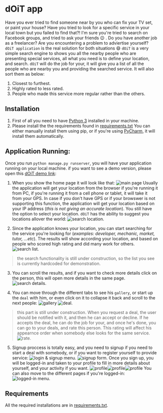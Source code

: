 # dOiT app
Have you ever tried to find someone near by you who can fix your TV set, or paint your house? Have you tried to look for a specific service in your local town but you failed to find that?! I'm sure you're tried to search on Facebook groups, and tried to ask your friends :wink: .
Do you have another job as a freelancer? Are you encountering a problem to adviertise yourself?
```dOiT application``` is the real solution for both situations :smile:
```dOiT``` is a very simple search engine to shows you all the nearby people who are presenting special services, all what you need is to define your location, and search.
```dOiT``` will do the job for your, it will give you a list of all the people who are nearby you and providing the searched service. It will also sort them as below:
1. Closest to furthest.
2. Highly rated to less rated.
3. People who made this service more regular rather than the others.

## Installation
1. First of all you need to have [Python 3](https://www.python.org/download/releases/3.0/) installed in your machine.
2. Please install the the requirements found in [requirements.txt](https://github.com/walidzakaria/dOiT/blob/master/requirements.txt) You can either manually install them using pip, or if you're using [PyCharm](https://www.jetbrains.com/pycharm/), it will install them automatically.

## Application Running:
Once you run ```python manage.py runserver```, you will have your application running on your local machine.
if you want to see a demo version, please open this [dOiT demo link](https://doit9.herokuapp.com/):

1. When you show the home page it will look like that:
![main page](https://github.com/walidzakaria/dOiT/blob/master/screenshots/01.home.jpg "main")
Usually the application will get your location from the browser if you're running it from PC, if you're running it from a cell phone or tablet, it will take it from your GPS. In case if you don't have GPS or if your browswer is not supporting this function, the application will get your location based on your IP address (*this is not giving an accurate location*).
You still have the option to select your location. ```dOiT``` has the ability to suggest you locations allover the world:
![search location](https://github.com/walidzakaria/dOiT/blob/master/screenshots/02.change_location.jpg "search location").

2. Since the application knows your location, you can start searching for the service you're looking for (*examples: developer, mechanic, market, tutor, ...etc*).
The results will show according your location, and based on people who scored high rating and did many work for others.
![search list](https://github.com/walidzakaria/dOiT/blob/master/screenshots/03.search_result.jpg "search list").
> the search functionality is still under construction, so the list you see is currently hardcoded for demonstration.

3. You can scroll the results, and if you want to check more details click on the person, this will open more details in the same page.
![search details](https://github.com/walidzakaria/dOiT/blob/master/screenshots/04.search_details.jpg "search details").

4. You can move through the different tabs to see his ```gallery```, or start up the ```deal``` with him, or even click on it to collapse it back and scroll to the next people:
![gallery](https://github.com/walidzakaria/dOiT/blob/master/screenshots/05.person_gallery.jpg "gallery")
![deal](https://github.com/walidzakaria/dOiT/blob/master/screenshots/06.request_deal.jpg "deal").
> this part is still under construction.
When you request a deal, the user should be notified with it, and then he can accept or decline.
If he accepts the deal, he can do the job for your, and once he's done, you can go to your deals, and rate this person. This rating will affect his appearnce order when somebody else looks for the same service.
![rate](https://github.com/walidzakaria/dOiT/blob/master/screenshots/07.rating.jpg "rating").

5. Signup proccess is totally easy, and you need to signup if you need to start a deal with somebody, or if you want to register yourself to provide service:
![login & signup menu](https://github.com/walidzakaria/dOiT/blob/master/screenshots/13.login_form.jpg "login & signup").
![signup form](https://github.com/walidzakaria/dOiT/blob/master/screenshots/08.signup.jpg "signup form").
Once you sign up, you will be logged-in and taken to your profile to fill in more details about yourself, and your activity if you want.
![profile](https://github.com/walidzakaria/dOiT/blob/master/screenshots/09.profile1.jpg "profile")![](https://github.com/walidzakaria/dOiT/blob/master/screenshots/09.profile2.jpg "profile")![](https://github.com/walidzakaria/dOiT/blob/master/screenshots/09.profile2.jpg "profile")
You can also move to the different pages if you're logged-in:
![logged-in menu](https://github.com/walidzakaria/dOiT/blob/master/screenshots/12.user_menu.jpg "logged-in menu").

## Requirements
All the required installations are in [requirements.txt](https://github.com/walidzakaria/dOiT/blob/master/requirements.txt).
